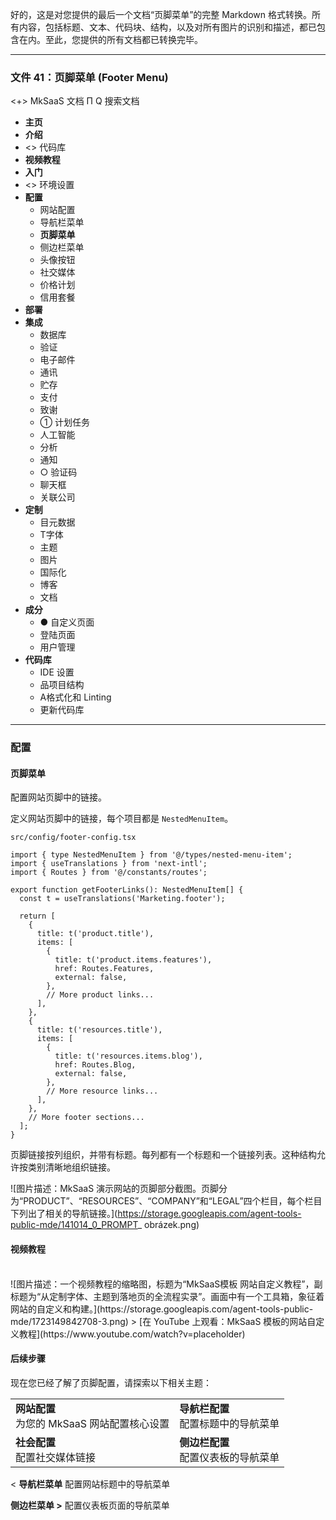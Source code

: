 好的，这是对您提供的最后一个文档“页脚菜单”的完整 Markdown 格式转换。所有内容，包括标题、文本、代码块、结构，以及对所有图片的识别和描述，都已包含在内。至此，您提供的所有文档都已转换完毕。

***

### 文件 41：页脚菜单 (Footer Menu)

<+> MkSaaS 文档
Π
Q 搜索文档
*   **主页**
*   **介绍**
*   <> 代码库
*   **视频教程**
*   **入门**
*   <> 环境设置
*   **配置**
    *   网站配置
    *   导航栏菜单
    *   **页脚菜单**
    *   侧边栏菜单
    *   头像按钮
    *   社交媒体
    *   价格计划
    *   信用套餐
*   **部署**
*   **集成**
    *   数据库
    *   验证
    *   电子邮件
    *   通讯
    *   贮存
    *   支付
    *   致谢
    *   ① 计划任务
    *   人工智能
    *   分析
    *   通知
    *   ○ 验证码
    *   聊天框
    *   关联公司
*   **定制**
    *   目元数据
    *   T字体
    *   主题
    *   图片
    *   国际化
    *   博客
    *   文档
*   **成分**
    *   ● 自定义页面
    *   登陆页面
    *   用户管理
*   **代码库**
    *   IDE 设置
    *   品项目结构
    *   A格式化和 Linting
    *   更新代码库

---

### 配置

#### 页脚菜单

配置网站页脚中的链接。

定义网站页脚中的链接，每个项目都是 `NestedMenuItem`。

`src/config/footer-config.tsx`
```tsx
import { type NestedMenuItem } from '@/types/nested-menu-item';
import { useTranslations } from 'next-intl';
import { Routes } from '@/constants/routes';

export function getFooterLinks(): NestedMenuItem[] {
  const t = useTranslations('Marketing.footer');
  
  return [
    {
      title: t('product.title'),
      items: [
        {
          title: t('product.items.features'),
          href: Routes.Features,
          external: false,
        },
        // More product links...
      ],
    },
    {
      title: t('resources.title'),
      items: [
        {
          title: t('resources.items.blog'),
          href: Routes.Blog,
          external: false,
        },
        // More resource links...
      ],
    },
    // More footer sections...
  ];
}
```

页脚链接按列组织，并带有标题。每列都有一个标题和一个链接列表。这种结构允许按类别清晰地组织链接。

![图片描述：MkSaaS 演示网站的页脚部分截图。页脚分为“PRODUCT”、“RESOURCES”、“COMPANY”和“LEGAL”四个栏目，每个栏目下列出了相关的导航链接。](https://storage.googleapis.com/agent-tools-public-mde/141014_0_PROMPT_ obrázek.png)

#### 视频教程

<br>
![图片描述：一个视频教程的缩略图，标题为“MkSaaS模板 网站自定义教程”，副标题为“从定制字体、主题到落地页的全流程实录”。画面中有一个工具箱，象征着网站的自定义和构建。](https://storage.googleapis.com/agent-tools-public-mde/1723149842708-3.png)
> [在 YouTube 上观看：MkSaaS 模板的网站自定义教程](https://www.youtube.com/watch?v=placeholder)
<br>

#### 后续步骤

现在您已经了解了页脚配置，请探索以下相关主题：

| | |
| :--- | :--- |
| **网站配置**<br>为您的 MkSaaS 网站配置核心设置 | **导航栏配置**<br>配置标题中的导航菜单 |
| **社会配置**<br>配置社交媒体链接 | **侧边栏配置**<br>配置仪表板的导航菜单 |

< **导航栏菜单**
配置网站标题中的导航菜单

**侧边栏菜单 >**
配置仪表板页面的导航菜单